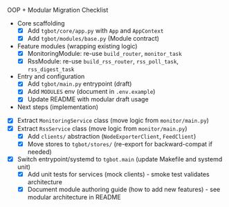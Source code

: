 OOP + Modular Migration Checklist

- Core scaffolding
  - [x] Add `tgbot/core/app.py` with `App` and `AppContext`
  - [x] Add `tgbot/modules/base.py` (Module contract)
- Feature modules (wrapping existing logic)
  - [x] MonitoringModule: re-use `build_router`, `monitor_task`
  - [x] RssModule: re-use `build_rss_router`, `rss_poll_task`, `rss_digest_task`
- Entry and configuration
  - [x] Add `tgbot/main.py` entrypoint (draft)
  - [x] Add `MODULES` env (document in `.env.example`)
  - [x] Update README with modular draft usage
- Next steps (implementation)
- [x] Extract `MonitoringService` class (move logic from `monitor/main.py`)
- [x] Extract `RssService` class (move logic from `monitor/main.py`)
  - [x] Add `clients/` abstraction (`NodeExporterClient`, `FeedClient`)
  - [x] Move stores to `tgbot/stores/` (re-export for backward-compat if needed)
- [x] Switch entrypoint/systemd to `tgbot.main` (update Makefile and systemd unit)
  - [x] Add unit tests for services (mock clients) - smoke test validates architecture
  - [x] Document module authoring guide (how to add new features) - see modular architecture in README
